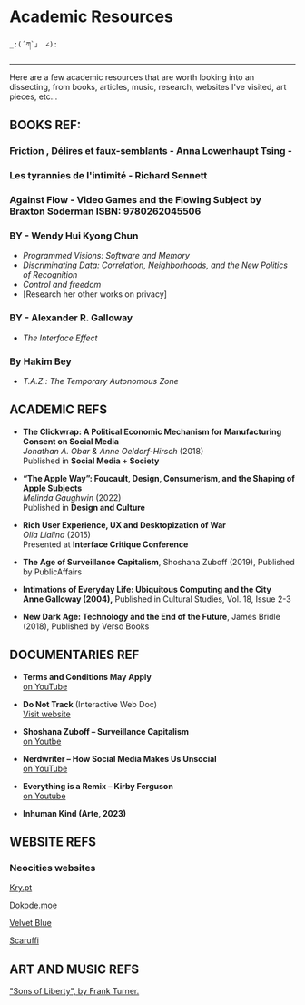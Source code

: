 # Academic Resources


    _:(´ཀ`」 ∠):

---

Here are a few academic resources that are worth looking into an dissecting, from books, articles, music, research, websites I've visited, art pieces, etc...

## BOOKS REF: 

### Friction , Délires et faux-semblants - Anna Lowenhaupt Tsing -


### Les tyrannies de l'intimité - Richard Sennett 


### Against Flow - Video Games and the Flowing Subject by Braxton Soderman ISBN: 9780262045506

### BY - Wendy Hui Kyong Chun
- *Programmed Visions: Software and Memory*
- *Discriminating Data: Correlation, Neighborhoods, and the New Politics of Recognition*
- *Control and freedom*
- [Research her other works on privacy]

### BY - Alexander R. Galloway

- *The Interface Effect*

### By Hakim Bey
- *T.A.Z.: The Temporary Autonomous Zone*


## ACADEMIC REFS


- **The Clickwrap: A Political Economic Mechanism for Manufacturing Consent on Social Media**  
  *Jonathan A. Obar & Anne Oeldorf-Hirsch* (2018)  
  Published in **Social Media + Society**  


- **“The Apple Way”: Foucault, Design, Consumerism, and the Shaping of Apple Subjects**  
  *Melinda Gaughwin* (2022)  
  Published in **Design and Culture**  


- **Rich User Experience, UX and Desktopization of War**  
  *Olia Lialina* (2015)  
  Presented at **Interface Critique Conference**  

- **The Age of Surveillance Capitalism**, Shoshana Zuboff (2019), Published by PublicAffairs

- **Intimations of Everyday Life: Ubiquitous Computing and the City  
Anne Galloway (2004),** Published in Cultural Studies, Vol. 18, Issue 2-3

- **New Dark Age: Technology and the End of the Future**, James Bridle (2018), Published by Verso Books

 ## DOCUMENTARIES REF


- **Terms and Conditions May Apply**  
  [on YouTube](https://youtu.be/hRJEYmodC08?si=LH6JcMA49Jw_nki7)


- **Do Not Track** (Interactive Web Doc)  
  [Visit website](http://donottrack-doc.com/en/episodes/)

- **Shoshana Zuboff – Surveillance Capitalism**  
  [on Youtbe](https://www.youtube.com/watch?v=hIXhnWUmMvw)

- **Nerdwriter – How Social Media Makes Us Unsocial**    
  [on YouTube](https://www.youtube.com/watch?v=d5GecYjy9-Q)

- **Everything is a Remix – Kirby Ferguson**   
  [on Youtube](https://www.youtube.com/watch?v=nJPERZDfyWc)

- **Inhuman Kind (Arte, 2023)**  


## WEBSITE REFS

### Neocities websites

[Kry.pt](https://kry.pt/)

[Dokode.moe](https://dokode.moe/indexv3)

[Velvet Blue](https://velvetblue.neocities.org/)

[Scaruffi](https://scaruffi.com/)

## ART AND MUSIC REFS

["Sons of Liberty", by Frank Turner.](https://www.youtube.com/watch?v=kk_6kwZbNJs) 

